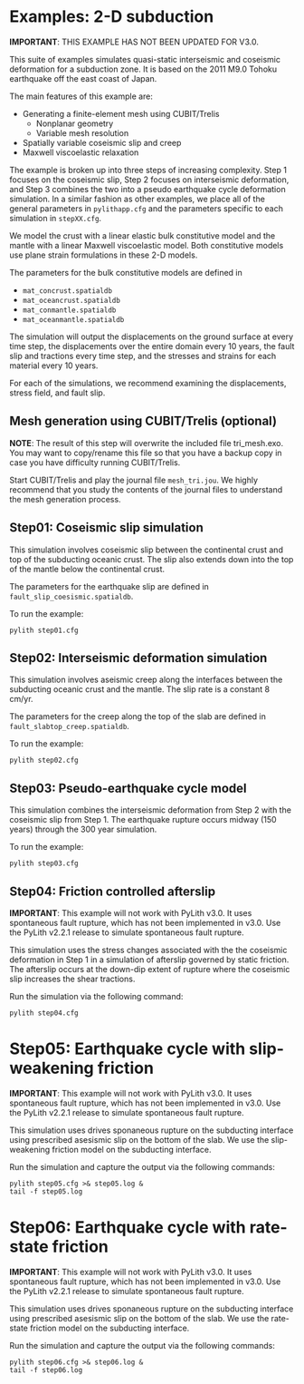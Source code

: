 # Examples: 2-D subduction

**IMPORTANT**: THIS EXAMPLE HAS NOT BEEN UPDATED FOR V3.0.

This suite of examples simulates quasi-static interseismic and
coseismic deformation for a subduction zone. It is based on the 2011
M9.0 Tohoku earthquake off the east coast of Japan.

The main features of this example are:

* Generating a finite-element mesh using CUBIT/Trelis
  * Nonplanar geometry
  * Variable mesh resolution
* Spatially variable coseismic slip and creep
* Maxwell viscoelastic relaxation

The example is broken up into three steps of increasing
complexity. Step 1 focuses on the coseismic slip, Step 2 focuses on
interseismic deformation, and Step 3 combines the two into a pseudo
earthquake cycle deformation simulation. In a similar fashion as other
examples, we place all of the general parameters in `pylithapp.cfg` and
the parameters specific to each simulation in `stepXX.cfg`.

We model the crust with a linear elastic bulk constitutive model and
the mantle with a linear Maxwell viscoelastic model. Both constitutive
models use plane strain formulations in these 2-D models.

The parameters for the bulk constitutive models are defined in
  * `mat_concrust.spatialdb`
  * `mat_oceancrust.spatialdb`
  * `mat_conmantle.spatialdb`
  * `mat_oceanmantle.spatialdb`

The simulation will output the displacements on the ground surface at
every time step, the displacements over the entire domain every 10
years, the fault slip and tractions every time step, and the stresses
and strains for each material every 10 years.

For each of the simulations, we recommend examining the displacements,
stress field, and fault slip.

## Mesh generation using CUBIT/Trelis (optional)

**NOTE**: The result of this step will overwrite the included file
tri_mesh.exo. You may want to copy/rename this file so that you have a
backup copy in case you have difficulty running CUBIT/Trelis.

Start CUBIT/Trelis and play the journal file `mesh_tri.jou`. We highly
recommend that you study the contents of the journal files to
understand the mesh generation process.


## Step01: Coseismic slip simulation

This simulation involves coseismic slip between the continental crust
and top of the subducting oceanic crust. The slip also extends down
into the top of the mantle below the continental crust.

The parameters for the earthquake slip are defined in
`fault_slip_coesismic.spatialdb`.

To run the example:
```
pylith step01.cfg
```


## Step02: Interseismic deformation simulation

This simulation involves aseismic creep along the interfaces between
the subducting oceanic crust and the mantle. The slip rate is a
constant 8 cm/yr.

The parameters for the creep along the top of the slab are defined in 
`fault_slabtop_creep.spatialdb`.

To run the example:
```
pylith step02.cfg
```


## Step03: Pseudo-earthquake cycle model

This simulation combines the interseismic deformation from Step 2
with the coseismic slip from Step 1. The earthquake rupture occurs
midway (150 years) through the 300 year simulation.

To run the example:
```
pylith step03.cfg
```

## Step04: Friction controlled afterslip

**IMPORTANT**: This example will not work with PyLith v3.0. It uses
spontaneous fault rupture, which has not been implemented in v3.0. Use
the PyLith v2.2.1 release to simulate spontaneous fault rupture.

This simulation uses the stress changes associated with the the
coseismic deformation in Step 1 in a simulation of afterslip
governed by static friction. The afterslip occurs at the down-dip
extent of rupture where the coseismic slip increases the shear
tractions.

Run the simulation via the following command:
```
pylith step04.cfg
```


# Step05: Earthquake cycle with slip-weakening friction

**IMPORTANT**: This example will not work with PyLith v3.0. It uses
spontaneous fault rupture, which has not been implemented in v3.0. Use
the PyLith v2.2.1 release to simulate spontaneous fault rupture.

This simulation uses drives sponaneous rupture on the subducting
interface using prescribed asesismic slip on the bottom of the
slab. We use the slip-weakening friction model on the subducting
interface.

Run the simulation and capture the output via the following commands:
```
pylith step05.cfg >& step05.log &
tail -f step05.log
```


# Step06: Earthquake cycle with rate-state friction

**IMPORTANT**: This example will not work with PyLith v3.0. It uses
spontaneous fault rupture, which has not been implemented in v3.0. Use
the PyLith v2.2.1 release to simulate spontaneous fault rupture.

This simulation uses drives sponaneous rupture on the subducting
interface using prescribed asesismic slip on the bottom of the
slab. We use the rate-state friction model on the subducting
interface.

Run the simulation and capture the output via the following commands:
```
pylith step06.cfg >& step06.log &
tail -f step06.log
```


